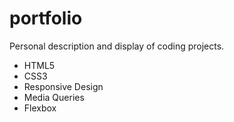 # portfolio

Personal description and display of coding projects.

* HTML5
* CSS3
* Responsive Design
* Media Queries
* Flexbox
